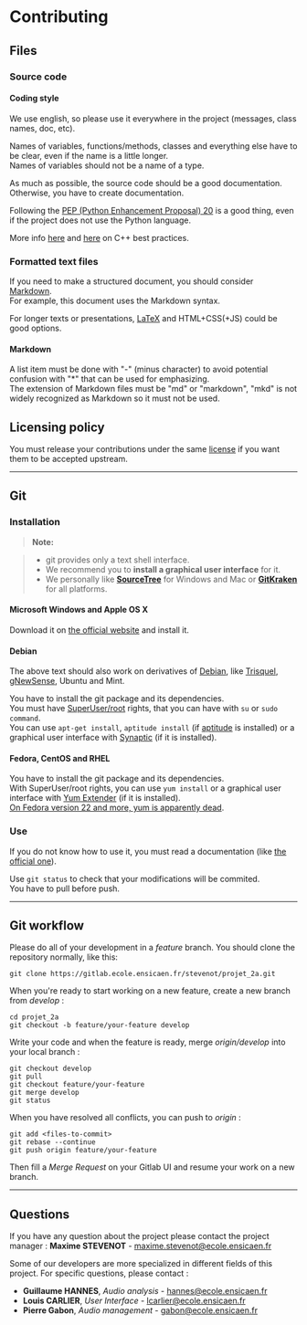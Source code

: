 # Contributing

## Files

### Source code

#### Coding style

We use english, so please use it everywhere in the project (messages, class names, doc, etc).  

Names of variables, functions/methods, classes and everything else have to be clear, even if the name is a little longer.  
Names of variables should not be a name of a type.

As much as possible, the source code should be a good documentation.  
Otherwise, you have to create documentation.

Following the [PEP (Python Enhancement Proposal) 20](https://www.python.org/dev/peps/pep-0020/) is a good thing, even if the project does not use the Python language.

More info [here](https://isocpp.org/wiki/faq/coding-standards) and [here](https://lefticus.gitbooks.io/cpp-best-practices/content/) on C++ best practices.

### Formatted text files

If you need to make a structured document, you should consider [Markdown](https://en.wikipedia.org/wiki/Markdown).  
For example, this document uses the Markdown syntax.

For longer texts or presentations, [LaTeX](http://latex-project.org/) and HTML+CSS(+JS) could be good options.

#### Markdown

A list item must be done with "-" (minus character) to avoid potential confusion with "*" that can be used for emphasizing.  
The extension of Markdown files must be "md" or "markdown", "mkd" is not widely recognized as Markdown so it must not be used.

## Licensing policy

You must release your contributions under the same [license](LICENSE.md) if you want them to be accepted upstream.

----------

## Git

### Installation

> **Note:**

> - git provides only a text shell interface. 
> - We recommend you to **install a graphical user interface** for it.
> - We personally like **[SourceTree](https://www.sourcetreeapp.com/)** for Windows and Mac or **[GitKraken](https://www.gitkraken.com/)** for all platforms.

#### Microsoft Windows and Apple OS X

Download it on [the official website](http://www.git-scm.com/downloads) and install it.

#### Debian

The above text should also work on derivatives of [Debian](https://www.debian.org/), like [Trisquel](https://trisquel.info/), [gNewSense](http://www.gnewsense.org/), Ubuntu and Mint.

You have to install the git package and its dependencies.  
You must have [SuperUser/root](https://en.wikipedia.org/wiki/Superuser) rights, that you can have with `su` or `sudo command`.  
You can use `apt-get install`, `aptitude install` (if [aptitude](https://wiki.debian.org/Aptitude) is installed) or a graphical user interface with [Synaptic](https://wiki.debian.org/Synaptic) (if it is installed).

#### Fedora, CentOS and RHEL

You have to install the git package and its dependencies.  
With SuperUser/root rights, you can use `yum install` or a graphical user interface with [Yum Extender](http://www.yumex.dk/) (if it is installed).  
[On Fedora version 22 and more, yum is apparently dead](http://dnf.baseurl.org/2015/05/11/yum-is-dead-long-live-dnf/).

### Use

If you do not know how to use it, you must read a documentation (like [the official one](http://www.git-scm.com/doc)).

Use `git status` to check that your modifications will be commited.  
You have to pull before push.

----------

## Git workflow

Please do all of your development in a *feature* branch. You should clone the repository normally, like this:

```
git clone https://gitlab.ecole.ensicaen.fr/stevenot/projet_2a.git
```

When you're ready to start working on a new feature, create a new branch from *develop* :

```
cd projet_2a
git checkout -b feature/your-feature develop
```

Write your code and when the feature is ready, merge *origin/develop* into your local branch :

```
git checkout develop
git pull
git checkout feature/your-feature
git merge develop
git status
```

When you have resolved all conflicts, you can push to *origin* :

```
git add <files-to-commit>
git rebase --continue
git push origin feature/your-feature
```

Then fill a *Merge Request* on your Gitlab UI and resume your work on a new branch.

----------

## Questions

If you have any question about the project please contact the project manager : **Maxime STEVENOT** - <maxime.stevenot@ecole.ensicaen.fr>

Some of our developers are more specialized in different fields of this project. For specific questions, please contact :

 - **Guillaume HANNES**, *Audio analysis* - <hannes@ecole.ensicaen.fr>
 - **Louis CARLIER**, *User Interface* - <lcarlier@ecole.ensicaen.fr>
 - **Pierre Gabon**, *Audio management* - <gabon@ecole.ensicaen.fr>